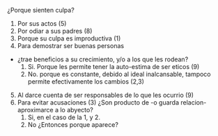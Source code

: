 ¿Porque sienten culpa?

1) Por sus actos (5)
2)  Por odiar a sus padres (8)
3)  Porque su culpa es improductiva (1)
4) Para demostrar ser buenas personas
- ¿trae beneficios a su crecimiento, y/o a los que les rodean?
	1) Si. Porque les permite tener la auto-estima de ser eticos (9)
	2) No. porque es constante, debido al ideal inalcansable, tampoco permite efectivamente los cambios (2,3)
5) Al darce cuenta de ser responsables de lo que les ocurrio (9)
6) Para evitar acusaciones (3)
¿Son producto de -o guarda relacion- aproximarce a lo abyecto?
	1) Si, en el caso de la 1, y 2.
	2) No
		¿Entonces porque aparece?